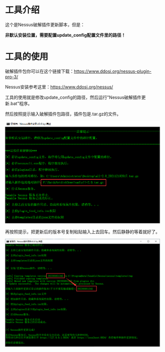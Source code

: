 # 工具介绍

这个是Nessus破解插件更新脚本，但是：

__非默认安装位置，需要配置update_config配置文件里的路径！__

# 工具的使用

破解插件包你可以在这个链接下载：https://www.ddosi.org/nessus-plugin-pro-3/

Nessus安装参考这里：https://www.ddosi.org/nessus/

工具的使用就是修改update_config的路径，然后运行"Nessus破解插件更新.bat"程序。

然后按照提示输入破解插件包路径，插件包是.tar.gz的文件。

![image-20220510094316644](images/image-20220510094316644.png)

再按照提示，把更新后的版本号复制粘贴输入上去回车。然后静静的等着就好了。

![image-20220510095010073](images/image-20220510095010073.png)